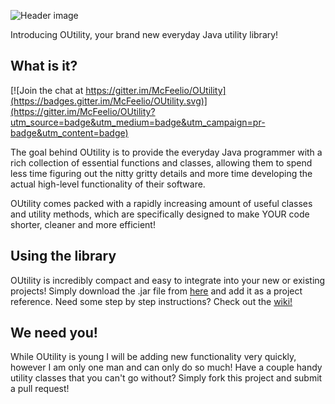 ![Header image](http://i.imgur.com/cxj1APV.png)

Introducing OUtility, your brand new everyday Java utility library!

## What is it?

[![Join the chat at https://gitter.im/McFeelio/OUtility](https://badges.gitter.im/McFeelio/OUtility.svg)](https://gitter.im/McFeelio/OUtility?utm_source=badge&utm_medium=badge&utm_campaign=pr-badge&utm_content=badge)

The goal behind OUtility is to provide the everyday Java programmer with a rich collection of essential functions and classes, allowing them to spend less time figuring out the nitty gritty details and more time developing the actual high-level functionality of their software.

OUtility comes packed with a rapidly increasing amount of useful classes and utility methods, which are specifically designed to make YOUR code shorter, cleaner and more efficient!

## Using the library

OUtility is incredibly compact and easy to integrate into your new or existing projects! Simply download the .jar file from [here](http://www.filedropper.com/outility) and add it as a project reference. Need some step by step instructions? Check out the [wiki!](https://github.com/McFeelio/OUtility/wiki)

## We need you!

While OUtility is young I will be adding new functionality very quickly, however I am only one man and can only do so much! Have a couple handy utility classes that you can't go without? Simply fork this project and submit a pull request! 
